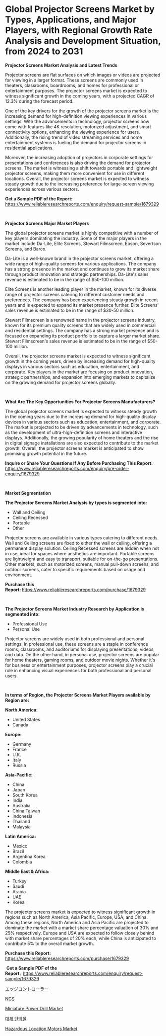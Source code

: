 <p><h1>Global Projector Screens Market by Types, Applications, and Major Players, with Regional Growth Rate Analysis and Development Situation, from 2024 to 2031</h1></p><p><strong>Projector Screens Market Analysis and Latest Trends</strong></p>
<p><p>Projector screens are flat surfaces on which images or videos are projected for viewing in a larger format. These screens are commonly used in theaters, classrooms, boardrooms, and homes for professional or entertainment purposes. The projector screens market is expected to witness significant growth in the coming years, with a projected CAGR of 12.3% during the forecast period.</p><p>One of the key drivers for the growth of the projector screens market is the increasing demand for high-definition viewing experiences in various settings. With the advancements in technology, projector screens now come with features like 4K resolution, motorized adjustment, and smart connectivity options, enhancing the viewing experience for users. Additionally, the rising trend of video streaming services and home entertainment systems is fueling the demand for projector screens in residential applications.</p><p>Moreover, the increasing adoption of projectors in corporate settings for presentations and conferences is also driving the demand for projector screens. The market is witnessing a shift towards portable and lightweight projector screens, making them more convenient for use in different locations. Overall, the projector screens market is expected to witness steady growth due to the increasing preference for large-screen viewing experiences across various sectors.</p></p>
<p><strong>Get a Sample PDF of the Report:&nbsp;</strong> <a href="https://www.reliableresearchreports.com/enquiry/request-sample/1679329">https://www.reliableresearchreports.com/enquiry/request-sample/1679329</a></p>
<p>&nbsp;</p>
<p><strong>Projector Screens Major Market Players</strong></p>
<p><p>The global projector screens market is highly competitive with a number of key players dominating the industry. Some of the major players in the market include Da-Lite, Elite Screens, Stewart Filmscreen, Epson, Severtson Screens, and Barco.</p><p>Da-Lite is a well-known brand in the projector screens market, offering a wide range of high-quality screens for various applications. The company has a strong presence in the market and continues to grow its market share through product innovation and strategic partnerships. Da-Lite's sales revenue is estimated to be in the range of $50-100 million.</p><p>Elite Screens is another leading player in the market, known for its diverse range of projector screens catering to different customer needs and preferences. The company has been experiencing steady growth in recent years and is expected to expand its market presence further. Elite Screens' sales revenue is estimated to be in the range of $30-50 million.</p><p>Stewart Filmscreen is a renowned name in the projector screens industry, known for its premium quality screens that are widely used in commercial and residential settings. The company has a strong market presence and is focused on expanding its product portfolio to capture a larger market share. Stewart Filmscreen's sales revenue is estimated to be in the range of $50-100 million.</p><p>Overall, the projector screens market is expected to witness significant growth in the coming years, driven by increasing demand for high-quality displays in various sectors such as education, entertainment, and corporate. Key players in the market are focusing on product innovation, strategic partnerships, and expansion into emerging markets to capitalize on the growing demand for projector screens globally.</p></p>
<p>&nbsp;</p>
<p><strong>What Are The Key Opportunities For Projector Screens Manufacturers?</strong></p>
<p><p>The global projector screens market is expected to witness steady growth in the coming years due to the increasing demand for high-quality display devices in various sectors such as education, entertainment, and corporate. The market is projected to be driven by advancements in technology, such as the development of ultra-high-definition screens and interactive displays. Additionally, the growing popularity of home theaters and the rise in digital signage installations are also expected to contribute to the market growth. Overall, the projector screens market is anticipated to show promising growth potential in the future.</p></p>
<p><strong>Inquire or Share Your Questions If Any Before Purchasing This Report:</strong> <a href="https://www.reliableresearchreports.com/enquiry/pre-order-enquiry/1679329">https://www.reliableresearchreports.com/enquiry/pre-order-enquiry/1679329</a></p>
<p>&nbsp;</p>
<p><strong>Market Segmentation</strong></p>
<p><strong>The Projector Screens Market Analysis by types is segmented into:</strong></p>
<p><ul><li>Wall and Ceiling</li><li>Ceiling Recessed</li><li>Portable</li><li>Other</li></ul></p>
<p><p>Projector screens are available in various types catering to different needs. Wall and Ceiling screens are fixed to either the wall or ceiling, offering a permanent display solution. Ceiling Recessed screens are hidden when not in use, ideal for spaces where aesthetics are important. Portable screens are lightweight and easy to transport, suitable for on-the-go presentations. Other markets, such as motorized screens, manual pull-down screens, and outdoor screens, cater to specific requirements based on usage and environment.</p></p>
<p><strong>Purchase this Report:&nbsp;</strong><a href="https://www.reliableresearchreports.com/purchase/1679329">https://www.reliableresearchreports.com/purchase/1679329</a></p>
<p>&nbsp;</p>
<p><strong>The Projector Screens Market Industry Research by Application is segmented into:</strong></p>
<p><ul><li>Professional Use</li><li>Personal Use</li></ul></p>
<p><p>Projector screens are widely used in both professional and personal settings. In professional use, these screens are a staple in conference rooms, classrooms, and auditoriums for displaying presentations, videos, and data. On the other hand, in personal use, projector screens are popular for home theaters, gaming rooms, and outdoor movie nights. Whether it's for business or entertainment purposes, projector screens play a crucial role in enhancing visual experiences for both professional and personal users.</p></p>
<p>&nbsp;</p>
<p><strong>In terms of Region, the Projector Screens Market Players available by Region are:</strong></p>
<p>
    <p> <strong> North America: </strong>
        <ul>
            <li>United States</li>
            <li>Canada</li>
        </ul>
        </p> 
    <p> <strong> Europe: </strong>
        <ul>
            <li>Germany</li>
            <li>France</li>
            <li>U.K.</li>
            <li>Italy</li>
            <li>Russia</li>
        </ul>
        </p> 
    <p> <strong> Asia-Pacific: </strong>
        <ul>
            <li>China</li>
            <li>Japan</li>
            <li>South Korea</li>
            <li>India</li>
            <li>Australia</li>
            <li>China Taiwan</li>
            <li>Indonesia</li>
            <li>Thailand</li>
            <li>Malaysia</li>
        </ul>
        </p> 
    <p> <strong> Latin America: </strong>
        <ul>
            <li>Mexico</li>
            <li>Brazil</li>
            <li>Argentina Korea</li>
            <li>Colombia</li>
        </ul>
        </p> 
    <p> <strong> Middle East & Africa: </strong>
        <ul>
            <li>Turkey</li>
            <li>Saudi</li>
            <li>Arabia</li>
            <li>UAE</li>
            <li>Korea</li>
        </ul>
    </p>
    </p>
<p><p>The projector screens market is expected to witness significant growth in regions such as North America, Asia Pacific, Europe, USA, and China. Among these regions, North America and Asia Pacific are projected to dominate the market with a market share percentage valuation of 30% and 25% respectively. Europe and USA are expected to follow closely behind with market share percentages of 20% each, while China is anticipated to contribute 5% to the overall market growth.</p></p>
<p><strong>Purchase this Report: </strong><a href="https://www.reliableresearchreports.com/purchase/1679329">https://www.reliableresearchreports.com/purchase/1679329</a></p>
<p>&nbsp;<strong>Get a Sample PDF of the Report:&nbsp;&nbsp;</strong><a href="https://www.reliableresearchreports.com/enquiry/request-sample/1679329">https://www.reliableresearchreports.com/enquiry/request-sample/1679329</a></p>
<p><strong></strong></p>
<p><p><a href="https://medium.com/@annchovey1988/%E3%82%A8%E3%83%83%E3%82%B8%E3%82%B3%E3%83%B3%E3%83%88%E3%83%AD%E3%83%BC%E3%83%A9%E5%B8%82%E5%A0%B4-%E3%82%BF%E3%82%A4%E3%83%97-%E3%82%A2%E3%83%97%E3%83%AA%E3%82%B1%E3%83%BC%E3%82%B7%E3%83%A7%E3%83%B3-%E3%81%8A%E3%82%88%E3%81%B3%E5%9C%B0%E7%90%86%E3%81%AB%E3%82%88%E3%82%8B%E5%8C%85%E6%8B%AC%E7%9A%84%E3%81%AA%E8%A9%95%E4%BE%A1-1042d115eb96">エッジコントローラー</a></p><p><a href="https://github.com/Elenrrera7685/Market-Research-Report-List-1/blob/main/857617710949.md">NGS</a></p><p><a href="https://github.com/Whitneyboyettebo9kiw7yr13/Market-Research-Report-List-1/blob/main/miniature-power-drill-market.md">Miniature Power Drill Market</a></p><p><a href="https://github.com/sammyUltyylrich9067856/Market-Research-Report-List-1/blob/main/184665410950.md">대체 단백질</a></p><p><a href="https://github.com/sonuprakash1/Market-Research-Report-List-2/blob/main/hazardous-location-motors-market.md">Hazardous Location Motors Market</a></p></p>